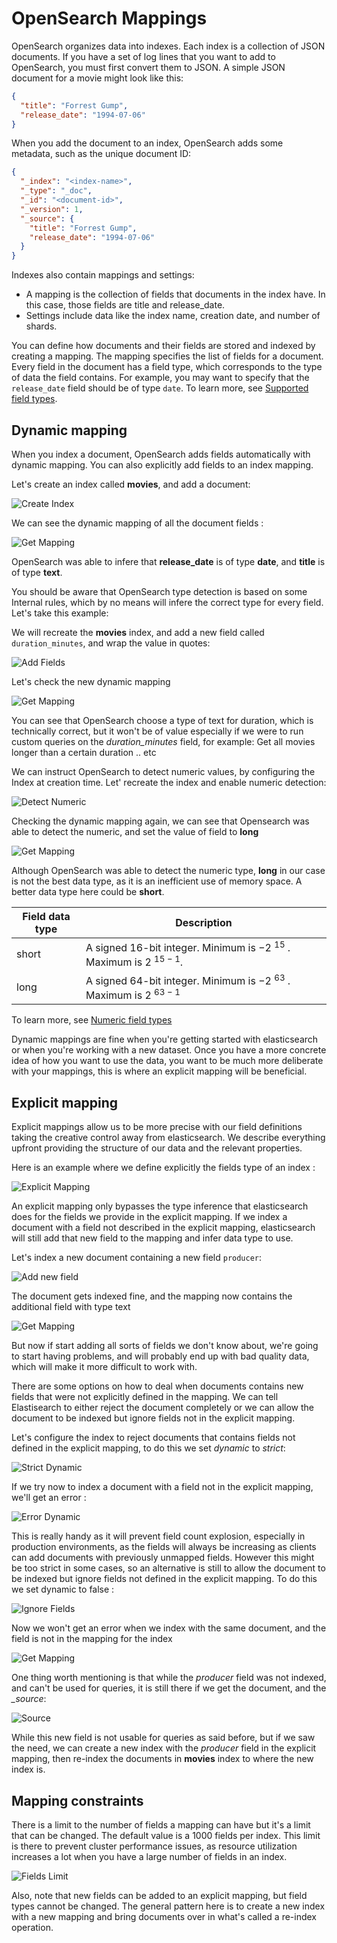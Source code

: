 
# OpenSearch Mappings

OpenSearch organizes data into indexes. Each index is a collection of JSON documents. If you have a set of log lines that you want to add to OpenSearch, you must first convert them to JSON. A simple JSON document for a movie might look like this:

```json
{
  "title": "Forrest Gump",
  "release_date": "1994-07-06"
}
```

When you add the document to an index, OpenSearch adds some metadata, such as the unique document ID:

```json
{
  "_index": "<index-name>",
  "_type": "_doc",
  "_id": "<document-id>",
  "_version": 1,
  "_source": {
    "title": "Forrest Gump",
    "release_date": "1994-07-06"
  }
}
```

Indexes also contain mappings and settings:

- A mapping is the collection of fields that documents in the index have. In this case, those fields are title and release_date.
- Settings include data like the index name, creation date, and number of shards.

You can define how documents and their fields are stored and indexed by creating a mapping. The mapping specifies the list of fields for a document. Every field in the document has a field type, which corresponds to the type of data the field contains. For example, you may want to specify that the `release_date` field should be of type `date`. To learn more, see [Supported field types](https://opensearch.org/docs/latest/field-types/supported-field-types/index/).


## Dynamic mapping

When you index a document, OpenSearch adds fields automatically with dynamic mapping. You can also explicitly add fields to an index mapping.

Let's create an index called **movies**, and add a document:

![Create Index](../img/dynamic_mapping_1.png)

We can see the dynamic mapping of all the document fields :

![Get Mapping](../img/dynamic_mapping_2.png)

OpenSearch was able to infere that **release_date** is of type **date**, and **title** is of type **text**.

You should be aware that OpenSearch type detection is based on some Internal rules, which by no means will infere the correct type for every field. Let's take this example:

We will recreate the **movies** index, and add a new field called `duration_minutes`, and wrap the value in quotes:

![Add Fields](../img/dynamic_mapping_3.png)

Let's check the new dynamic mapping

![Get Mapping](../img/dynamic_mapping_4.png)

You can see that OpenSearch choose a type of text for duration, which is technically correct, but it won't be of value especially if we were to run custom queries on the *duration_minutes* field, for example: Get all movies longer than a certain duration .. etc

We can instruct OpenSearch to detect numeric values, by configuring the Index at creation time. Let' recreate the index and enable numeric detection:

![Detect Numeric](../img/dynamic_mapping_5.png)

Checking the dynamic mapping again, we can see that Opensearch was able to detect the numeric, and set the value of field to **long**

![Get Mapping](../img/dynamic_mapping_6.png)

Although OpenSearch was able to detect the numeric type, **long** in our case is not the best data type, as it is an inefficient use of memory space. A better data type here could be **short**.

| Field data type | Description                                                      |
|-----------------|------------------------------------------------------------------|
| short           | A signed 16-bit integer. Minimum is −2 <sup>15</sup> . Maximum is 2 <sup>15 − 1</sup>. |
| long            | A signed 64-bit integer. Minimum is −2 <sup>63</sup> . Maximum is 2 <sup>63 − 1</sup>  |

To learn more, see [Numeric field types](https://opensearch.org/docs/latest/field-types/supported-field-types/numeric/)


Dynamic mappings are fine when you're getting started with elasticsearch or when you're working with a new dataset. Once you have a more concrete idea of how you want to use the data, you want to be much more deliberate with your mappings, this is where an explicit mapping will be beneficial.

## Explicit mapping

Explicit mappings allow us to be more precise with our field definitions taking the creative control away from elasticsearch. We describe everything upfront providing the structure of our data and the relevant properties.

Here is an example where we define explicitly the fields type of an index :

![Explicit Mapping](../img/dynamic_mapping_7.png)

An explicit mapping only bypasses the type inference that elasticsearch does for the fields we provide in the explicit mapping. If we index a document with a field not described in the explicit mapping, elasticsearch will still add that new field to the mapping and infer data type to use.

Let's index a new document containing a new field `producer`:

![Add new field](../img/explicit_mapping_1.png)

The document gets indexed fine, and the mapping now contains the additional field with type text

![Get Mapping](../img/explicit_mapping_2.png)

But now if start adding all sorts of fields we don't know about, we're going to start having problems, and will probably end up with bad quality data, which will make it more difficult to work with.

There are some options on how to deal when documents contains new fields that were not explicitly defined in the mapping. We can tell Elastisearch to either reject the document completely or we can allow the document to be indexed but ignore fields not in the explicit mapping.

Let's configure the index to reject documents that contains fields not defined in the explicit mapping, to do this we set *dynamic* to *strict*:

![Strict Dynamic](../img/explicit_mapping_3.png)

If we try now to index a document with a field not in the explicit mapping, we'll get an error :

![Error Dynamic](../img/explicit_mapping_4.png)

This is really handy as it will prevent field count explosion, especially in production environments, as the fields will always be increasing as clients can add documents with previously unmapped fields.
However this might be too strict in some cases, so an alternative is still to allow the document to be indexed but ignore fields not defined in the explicit mapping. To do this we set dynamic to false :

![Ignore Fields](../img/explicit_mapping_5.png)

Now we won't get an error when we index with the same document, and the field is not in the mapping for the index

![Get Mapping](../img/explicit_mapping_6.png)

One thing worth mentioning is that while the *producer* field was not indexed, and can't be used for queries, it is still there if we get the document, and the *_source*:

![Source](../img/explicit_mapping_7.png)

While this new field is not usable for queries as said before, but if we saw the need, we can create a new index with the *producer* field in the explicit mapping, then re-index the documents in **movies** index to where the new index is.

## Mapping constraints

There is a limit to the number of fields a mapping can have but it's a limit that can be changed. The default value is a 1000 fields per index. This limit is there to prevent cluster performance issues, as resource utilization increases a lot when you have a large number of fields in an index.

![Fields Limit](../img/explicit_mapping_8.png)

Also, note that new fields can be added to an explicit mapping, but field types cannot be changed. The general pattern here is to create a new index with a new mapping and bring documents over in what's called a re-index operation.
